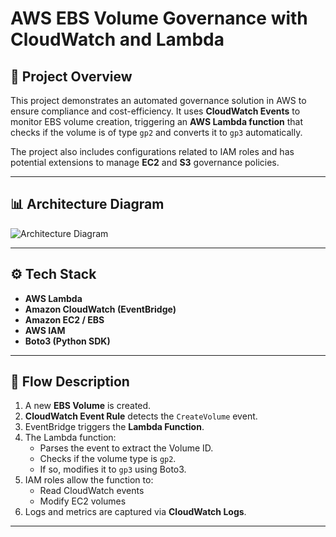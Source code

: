 # AWS EBS Volume Governance with CloudWatch and Lambda

## 📌 Project Overview
This project demonstrates an automated governance solution in AWS to ensure compliance and cost-efficiency. It uses **CloudWatch Events** to monitor EBS volume creation, triggering an **AWS Lambda function** that checks if the volume is of type `gp2` and converts it to `gp3` automatically.

The project also includes configurations related to IAM roles and has potential extensions to manage **EC2** and **S3** governance policies.

---

## 📊 Architecture Diagram

![Architecture Diagram](./architecture-diagram.png) <!-- Replace with your actual image path -->

---

## ⚙️ Tech Stack
- **AWS Lambda**
- **Amazon CloudWatch (EventBridge)**
- **Amazon EC2 / EBS**
- **AWS IAM**
- **Boto3 (Python SDK)**

---

## 🚀 Flow Description

1. A new **EBS Volume** is created.
2. **CloudWatch Event Rule** detects the `CreateVolume` event.
3. EventBridge triggers the **Lambda Function**.
4. The Lambda function:
   - Parses the event to extract the Volume ID.
   - Checks if the volume type is `gp2`.
   - If so, modifies it to `gp3` using Boto3.
5. IAM roles allow the function to:
   - Read CloudWatch events
   - Modify EC2 volumes
6. Logs and metrics are captured via **CloudWatch Logs**.

---


